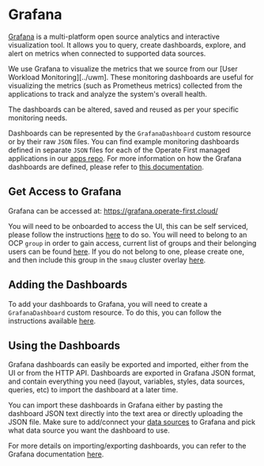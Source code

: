 # Grafana

[Grafana](https://grafana.com/oss/grafana) is a multi-platform open source analytics and interactive visualization tool. It allows you to query, create dashboards, explore, and alert on metrics when connected to supported data sources.

We use Grafana to visualize the metrics that we source from our [User Workload Monitoring][../uwm]. These monitoring dashboards are useful for visualizing the metrics (such as Prometheus metrics) collected from the applications to track and analyze the system's overall health.

The dashboards can be altered, saved and reused as per your specific monitoring needs.

Dashboards can be represented by the `GrafanaDashboard` custom resource or by their raw `JSON` files. You can find example monitoring dashboards defined in separate `JSON` files for each of the Operate First managed applications in our [apps repo](https://github.com/operate-first/apps/tree/master/grafana/base/dashboards). For more information on how the Grafana dashboards are defined, please refer to [this documentation](https://github.com/integr8ly/grafana-operator/blob/master/documentation/dashboards.md).

## Get Access to Grafana

Grafana can be accessed at: https://grafana.operate-first.cloud/

You will need to be onboarded to access the UI, this can be self serviced, please follow the instructions [here](map_groups_to_roles.md) to do so. You will need to belong to an OCP `group` in order to gain access, current list of groups and their belonging users can be found [here](https://github.com/operate-first/apps/tree/master/cluster-scope/base/user.openshift.io/groups). If you do not belong to one, please create one, and then include this group in the `smaug` cluster overlay [here](https://github.com/operate-first/apps/blob/master/cluster-scope/overlays/prod/moc/smaug/kustomization.yaml).

## Adding the Dashboards

To add your dashboards to Grafana, you will need to create a `GrafanaDashboard` custom resource. To do this, you can follow the instructions available [here](add_grafana_dashboard.md).

## Using the Dashboards

Grafana dashboards can easily be exported and imported, either from the UI or from the HTTP API.
Dashboards are exported in Grafana JSON format, and contain everything you need (layout, variables, styles, data sources, queries, etc) to import the dashboard at a later time.

You can import these dashboards in Grafana either by pasting the dashboard JSON text directly into the text area or directly uploading the JSON file. Make sure to add/connect your [data sources](https://grafana.com/docs/grafana/latest/datasources/) to Grafana and pick what data source you want the dashboard to use.

For more details on importing/exporting dashboards, you can refer to the Grafana documentation [here](https://grafana.com/docs/grafana/latest/dashboards/export-import/).
